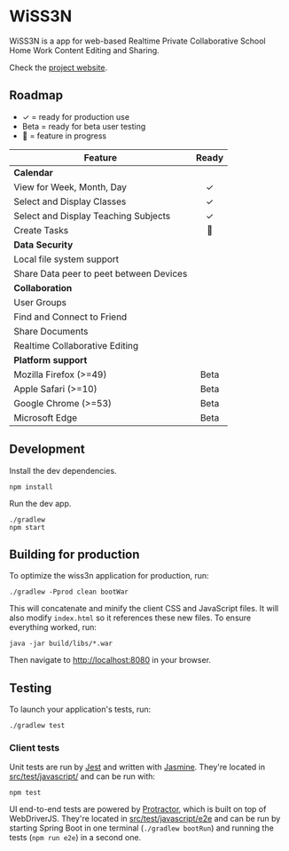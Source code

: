# WiSS3N

WiSS3N is a app for web-based Realtime Private Collaborative School Home Work Content Editing and Sharing. 

Check the [project website](http://wiss3n.de).

## Roadmap

- ✓ = ready for production use
- Beta = ready for beta user testing
- :construction: = feature in progress

Feature                                                                     | Ready
--------------------------------------------------------------------------- | :------------:
**Calendar**                                                                |
View for Week, Month, Day                                                   | ✓
Select and Display Classes                                                  | ✓
Select and Display Teaching Subjects                                        | ✓
Create Tasks                                                                | :construction:
**Data Security**                                                           |                                                                  | 
Local file system support                                                   | 
Share Data peer to peet between Devices                                     |                             
**Collaboration**                                                           | 
User Groups                                                                 | 
Find and Connect to Friend                                                  | 
Share Documents                                                             | 
Realtime Collaborative Editing                                              | 
**Platform support**                                                        |
Mozilla Firefox (>=49)                                                      | Beta
Apple Safari (>=10)                                                         | Beta
Google Chrome (>=53)                                                        | Beta
Microsoft Edge                                                              | Beta


## Development

Install the dev dependencies.

    npm install


Run the dev app.

    ./gradlew
    npm start


## Building for production

To optimize the wiss3n application for production, run:

    ./gradlew -Pprod clean bootWar

This will concatenate and minify the client CSS and JavaScript files. It will also modify `index.html` so it references these new files.
To ensure everything worked, run:

    java -jar build/libs/*.war

Then navigate to [http://localhost:8080](http://localhost:8080) in your browser.


## Testing

To launch your application's tests, run:

    ./gradlew test

### Client tests

Unit tests are run by [Jest][] and written with [Jasmine][]. They're located in [src/test/javascript/](src/test/javascript/) and can be run with:

    npm test

UI end-to-end tests are powered by [Protractor][], which is built on top of WebDriverJS. They're located in [src/test/javascript/e2e](src/test/javascript/e2e)
and can be run by starting Spring Boot in one terminal (`./gradlew bootRun`) and running the tests (`npm run e2e`) in a second one.

[JHipster Homepage and latest documentation]: https://www.jhipster.tech
[JHipster 5.0.1 archive]: https://www.jhipster.tech/documentation-archive/v5.0.1

[Using JHipster in development]: https://www.jhipster.tech/documentation-archive/v5.0.1/development/
[Using Docker and Docker-Compose]: https://www.jhipster.tech/documentation-archive/v5.0.1/docker-compose
[Using JHipster in production]: https://www.jhipster.tech/documentation-archive/v5.0.1/production/
[Running tests page]: https://www.jhipster.tech/documentation-archive/v5.0.1/running-tests/
[Setting up Continuous Integration]: https://www.jhipster.tech/documentation-archive/v5.0.1/setting-up-ci/


[Node.js]: https://nodejs.org/
[Yarn]: https://yarnpkg.org/
[Webpack]: https://webpack.github.io/
[Angular CLI]: https://cli.angular.io/
[BrowserSync]: http://www.browsersync.io/
[Jest]: https://facebook.github.io/jest/
[Jasmine]: http://jasmine.github.io/2.0/introduction.html
[Protractor]: https://angular.github.io/protractor/
[Leaflet]: http://leafletjs.com/
[DefinitelyTyped]: http://definitelytyped.org/
